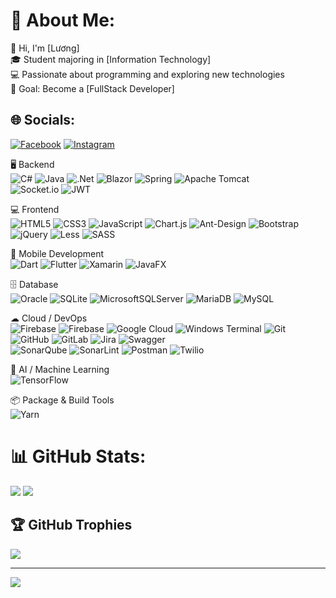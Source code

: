 # 💫 About Me:
👋 Hi, I'm [Lương]<br>🎓 Student majoring in [Information Technology]<br>💻 Passionate about programming and exploring new technologies<br>🚀 Goal: Become a [FullStack Developer]


## 🌐 Socials:
[![Facebook](https://img.shields.io/badge/Facebook-%231877F2.svg?logo=Facebook&logoColor=white)](https://facebook.com/https://www.facebook.com/nguyenduyluong204) [![Instagram](https://img.shields.io/badge/Instagram-%23E4405F.svg?logo=Instagram&logoColor=white)](https://instagram.com/https://www.instagram.com/luon.182/) 

🖥 Backend</br>
![C#](https://img.shields.io/badge/c%23-%23239120.svg?style=for-the-badge&logo=csharp&logoColor=white)  ![Java](https://img.shields.io/badge/java-%23ED8B00.svg?style=for-the-badge&logo=openjdk&logoColor=white) ![.Net](https://img.shields.io/badge/.NET-5C2D91?style=for-the-badge&logo=.net&logoColor=white)  ![Blazor](https://img.shields.io/badge/blazor-%235C2D91.svg?style=for-the-badge&logo=blazor&logoColor=white)  ![Spring](https://img.shields.io/badge/spring-%236DB33F.svg?style=for-the-badge&logo=spring&logoColor=white)  ![Apache Tomcat](https://img.shields.io/badge/apache%20tomcat-%23F8DC75.svg?style=for-the-badge&logo=apache-tomcat&logoColor=black)  
![Socket.io](https://img.shields.io/badge/Socket.io-black?style=for-the-badge&logo=socket.io&badgeColor=010101)  ![JWT](https://img.shields.io/badge/JWT-black?style=for-the-badge&logo=JSON%20web%20tokens) 

💻 Frontend</br>
![HTML5](https://img.shields.io/badge/html5-%23E34F26.svg?style=for-the-badge&logo=html5&logoColor=white)  ![CSS3](https://img.shields.io/badge/css3-%231572B6.svg?style=for-the-badge&logo=css3&logoColor=white)  ![JavaScript](https://img.shields.io/badge/javascript-%23323330.svg?style=for-the-badge&logo=javascript&logoColor=%23F7DF1E)  ![Chart.js](https://img.shields.io/badge/chart.js-F5788D.svg?style=for-the-badge&logo=chart.js&logoColor=white)  ![Ant-Design](https://img.shields.io/badge/-AntDesign-%230170FE?style=for-the-badge&logo=ant-design&logoColor=white)  ![Bootstrap](https://img.shields.io/badge/bootstrap-%238511FA.svg?style=for-the-badge&logo=bootstrap&logoColor=white)  ![jQuery](https://img.shields.io/badge/jquery-%230769AD.svg?style=for-the-badge&logo=jquery&logoColor=white)  ![Less](https://img.shields.io/badge/less-2B4C80?style=for-the-badge&logo=less&logoColor=white)  ![SASS](https://img.shields.io/badge/SASS-hotpink.svg?style=for-the-badge&logo=SASS&logoColor=white)  

📱 Mobile Development</br>
![Dart](https://img.shields.io/badge/dart-%230175C2.svg?style=for-the-badge&logo=dart&logoColor=white)  ![Flutter](https://img.shields.io/badge/Flutter-%2302569B.svg?style=for-the-badge&logo=Flutter&logoColor=white)  ![Xamarin](https://img.shields.io/badge/Xamarin-3199DC?style=for-the-badge&logo=xamarin&logoColor=white)  ![JavaFX](https://img.shields.io/badge/javafx-%23FF0000.svg?style=for-the-badge&logo=javafx&logoColor=white)  

🗄 Database</br>
![Oracle](https://img.shields.io/badge/Oracle-F80000?style=for-the-badge&logo=oracle&logoColor=white)  ![SQLite](https://img.shields.io/badge/sqlite-%2307405e.svg?style=for-the-badge&logo=sqlite&logoColor=white)  ![MicrosoftSQLServer](https://img.shields.io/badge/Microsoft%20SQL%20Server-CC2927?style=for-the-badge&logo=microsoft%20sql%20server&logoColor=white)  ![MariaDB](https://img.shields.io/badge/MariaDB-003545?style=for-the-badge&logo=mariadb&logoColor=white)  ![MySQL](https://img.shields.io/badge/mysql-4479A1.svg?style=for-the-badge&logo=mysql&logoColor=white)  

☁ Cloud / DevOps</br>![Firebase](https://img.shields.io/badge/firebase-%23039BE5.svg?style=for-the-badge&logo=firebase)  ![Firebase](https://img.shields.io/badge/firebase-a08021?style=for-the-badge&logo=firebase&logoColor=ffcd34)  ![Google Cloud](https://img.shields.io/badge/GoogleCloud-%234285F4.svg?style=for-the-badge&logo=google-cloud&logoColor=white)  ![Windows Terminal](https://img.shields.io/badge/Windows%20Terminal-%234D4D4D.svg?style=for-the-badge&logo=windows-terminal&logoColor=white)  ![Git](https://img.shields.io/badge/git-%23F05033.svg?style=for-the-badge&logo=git&logoColor=white)  ![GitHub](https://img.shields.io/badge/github-%23121011.svg?style=for-the-badge&logo=github&logoColor=white)  ![GitLab](https://img.shields.io/badge/gitlab-%23181717.svg?style=for-the-badge&logo=gitlab&logoColor=white)  ![Jira](https://img.shields.io/badge/jira-%230A0FFF.svg?style=for-the-badge&logo=jira&logoColor=white)  ![Swagger](https://img.shields.io/badge/-Swagger-%23Clojure?style=for-the-badge&logo=swagger&logoColor=white)  
![SonarQube](https://img.shields.io/badge/SonarQube-black?style=for-the-badge&logo=sonarqube&logoColor=4E9BCD)  ![SonarLint](https://img.shields.io/badge/SonarLint-CB2029?style=for-the-badge&logo=SONARLINT&logoColor=white)  ![Postman](https://img.shields.io/badge/Postman-FF6C37?style=for-the-badge&logo=postman&logoColor=white)  ![Twilio](https://img.shields.io/badge/Twilio-F22F46?style=for-the-badge&logo=Twilio&logoColor=white)  


🤖 AI / Machine Learning</br>
![TensorFlow](https://img.shields.io/badge/TensorFlow-%23FF6F00.svg?style=for-the-badge&logo=TensorFlow&logoColor=white)  

📦 Package & Build Tools</br>
![Yarn](https://img.shields.io/badge/yarn-%232C8EBB.svg?style=for-the-badge&logo=yarn&logoColor=white)  
# 📊 GitHub Stats:
![](https://nirzak-streak-stats.vercel.app/?user=nguyenluongk2k4&theme=dark&hide_border=false)
![](https://github-readme-stats.vercel.app/api/top-langs/?username=nguyenluongk2k4&theme=dark&hide_border=false&include_all_commits=true&count_private=true&layout=compact)

## 🏆 GitHub Trophies
![](https://github-profile-trophy.vercel.app/?username=nguyenluongk2k4&theme=nord&no-frame=false&no-bg=false&margin-w=4)

---
[![](https://visitcount.itsvg.in/api?id=nguyenluongk2k4&icon=4&color=0)](https://visitcount.itsvg.in)

<!-- Proudly created with GPRM ( https://gprm.itsvg.in ) -->
